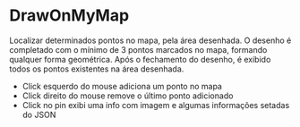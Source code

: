 # DrawOnMyMap
Localizar determinados pontos no mapa, pela área desenhada.
O desenho é completado com o mínimo de 3 pontos marcados no mapa, formando qualquer forma geométrica. Após o fechamento do desenho, é exibido todos os pontos existentes na área desenhada.

- Click esquerdo do mouse adiciona um ponto no mapa 
- Click direito do mouse remove o último ponto adicionado
- Click no pin exibi uma info com imagem e algumas informações setadas do JSON


